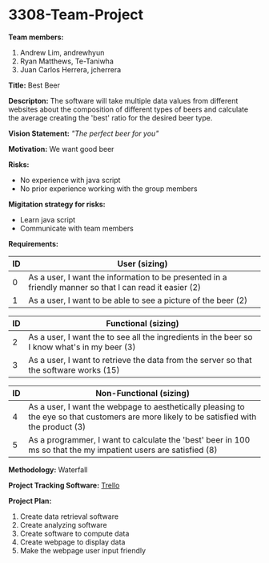 # 3308-Team-Project
**Team members:**
  1. Andrew Lim, andrewhyun
  2. Ryan Matthews, Te-Taniwha
  3. Juan Carlos Herrera, jcherrera

**Title:** Best Beer

**Descripton:**
  The software will take multiple data values from different websites about the composition of different types of beers and calculate the average creating the 'best' ratio for the desired beer type.
  
**Vision Statement:**
  *"The perfect beer for you"*

**Motivation:**
  We want good beer
  
**Risks:**
 * No experience with java script
 * No prior experience working with the group members

**Migitation strategy for risks:**
 * Learn java script
 * Communicate with team members
  
**Requirements:**

| ID | User (sizing) |
|----|---------------------------------------------------------------------------------------------------------|
| 0 | As a user, I want the information to be presented in a friendly manner so that I can read it easier (2) |
| 1 | As a user, I want to be able to see a picture of the beer (2) |

| ID | Functional (sizing) |
|----|----------------------------------------------------------------------------------------------|
| 2 | As a user, I want the to see all the ingredients in the beer so I know what's in my beer (3) |
| 3 | As a user, I want to retrieve the data from the server so that the software works (15) |

| ID | Non-Functional (sizing) |
|----|-------------------------------------------------------------------------------------------------------------------------------------------|
| 4 | As a user, I want the webpage to aesthetically pleasing to the eye so that customers are more likely to be satisfied with the product (3) |
| 5 | As a programmer, I want to calculate the 'best' beer in 100 ms so that the my impatient users are satisfied (8) |  |  |  |

**Methodology:**
  Waterfall

**Project Tracking Software:**
  [Trello](https://trello.com/3308project)
  
**Project Plan:**
  1. Create data retrieval software
  2. Create analyzing software
  3. Create software to compute data
  4. Create webpage to display data
  5. Make the webpage user input friendly
